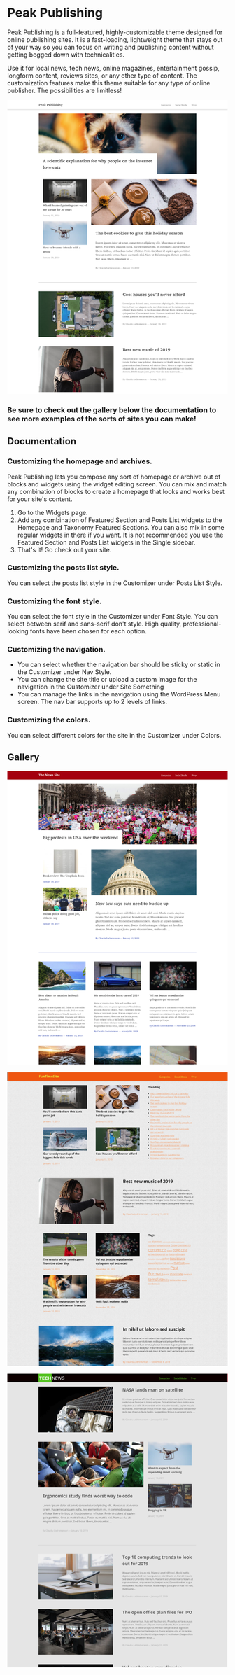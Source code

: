 # Peak Publishing

Peak Publishing is a full-featured, highly-customizable theme designed for online publishing sites. It is a fast-loading, lightweight theme that stays out of your way so you can focus on writing and publishing content without getting bogged down with technicalities.

Use it for local news, tech news, online magazines, entertainment gossip, longform content, reviews sites, or any other type of content. The customization features make this theme suitable for any type of online publisher. The possibilities are limitless!

![peak publishing screenshot](docs/screenshot-1.png)

### Be sure to check out the gallery below the documentation to see more examples of the sorts of sites you can make!

## Documentation

### Customizing the homepage and archives.

Peak Publishing lets you compose any sort of homepage or archive out of blocks and widgets using the widget editing screen. You can mix and match any combination of blocks to create a homepage that looks and works best for your site's content.

1. Go to the Widgets page.
2. Add any combination of Featured Section and Posts List widgets to the Homepage and Taxonomy Featured Sections. You can also mix in some regular widgets in there if you want. It is not recommended you use the Featured Section and Posts List widgets in the Single sidebar.
3. That's it! Go check out your site.

### Customizing the posts list style.

You can select the posts list style in the Customizer under Posts List Style. 

### Customizing the font style.

You can select the font style in the Customizer under Font Style. You can select between serif and sans-serif don't style. High quality, professional-looking fonts have been chosen for each option.

### Customizing the navigation.

- You can select whether the navigation bar should be sticky or static in the Customizer under Nav Style. 
- You can change the site title or upload a custom image for the navigation in the Customizer under Site Something
- You can manage the links in the navigation using the WordPress Menu screen. The nav bar supports up to 2 levels of links.

### Customizing the colors.

You can select different colors for the site in the Customizer under Colors.

## Gallery

![peak publishing screenshot](docs/screenshot-4.png)

![peak publishing screenshot](docs/screenshot-2.png)

![peak publishing screenshot](docs/screenshot-3.png)
